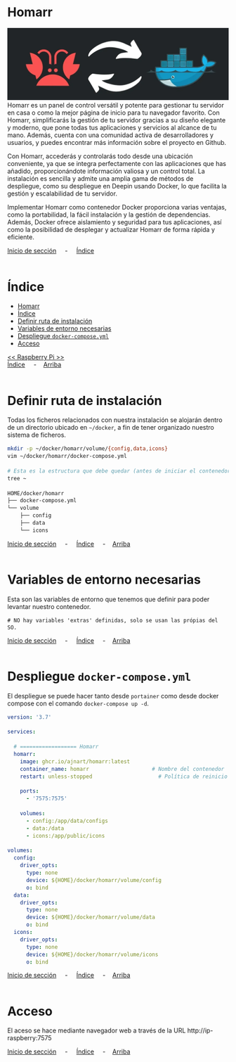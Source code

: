 # Homarr

![Header](../../img/ima-raspberrypi-servicios-homarr-header-01.png)
Homarr es un panel de control versátil y potente para gestionar tu servidor en casa o como la mejor página de inicio para tu navegador favorito. Con Homarr, simplificarás la gestión de tu servidor gracias a su diseño elegante y moderno, que pone todas tus aplicaciones y servicios al alcance de tu mano. Además, cuenta con una comunidad activa de desarrolladores y usuarios, y puedes encontrar más información sobre el proyecto en Github.

Con Homarr, accederás y controlarás todo desde una ubicación conveniente, ya que se integra perfectamente con las aplicaciones que has añadido, proporcionándote información valiosa y un control total. La instalación es sencilla y admite una amplia gama de métodos de despliegue, como su despliegue en Deepin usando Docker, lo que facilita la gestión y escalabilidad de tu servidor.

Implementar Homarr como contenedor Docker proporciona varias ventajas, como la portabilidad, la fácil instalación y la gestión de dependencias. Además, Docker ofrece aislamiento y seguridad para tus aplicaciones, así como la posibilidad de desplegar y actualizar Homarr de forma rápida y eficiente.

[Inicio de sección](#homarr) &nbsp; &nbsp; - &nbsp; &nbsp; [Índice](#índice)
<br><br>

# Índice
- [Homarr](#homarr)
- [Índice](#índice)
- [Definir ruta de instalación](#definir-ruta-de-instalación)
- [Variables de entorno necesarias](#variables-de-entorno-necesarias)
- [Despliegue `docker-compose.yml`](#despliegue-docker-composeyml)
- [Acceso](#acceso)

[<< Raspberry Pi >>](../raspberrypi.md)<br>
[Índice](#índice) &nbsp; &nbsp; - &nbsp; &nbsp;[Arriba](#homarr)
<br><br>

# Definir ruta de instalación
Todas los ficheros relacionados con nuestra instalación se alojarán dentro de un directorio ubicado en `~/docker`, a fin de tener organizado nuestro sistema de ficheros.

```bash
mkdir -p ~/docker/homarr/volume/{config,data,icons}
vim ~/docker/homarr/docker-compose.yml

# Esta es la estructura que debe quedar (antes de iniciar el contenedor)
tree ~

HOME/docker/homarr
├── docker-compose.yml
└── volume
    ├── config
    ├── data
    └── icons
```


[Inicio de sección](#definir-ruta-de-instalación) &nbsp; &nbsp; - &nbsp; &nbsp; [Índice](#índice) &nbsp; &nbsp; - &nbsp; &nbsp;[Arriba](#homarr)
<br><br>

# Variables de entorno necesarias
Esta son las variables de entorno que tenemos que definir para poder levantar nuestro contenedor.

```.env
# NO hay variables 'extras' definidas, solo se usan las própias del SO.
```

[Inicio de sección](#variables-de-entorno-necesarias) &nbsp; &nbsp; - &nbsp; &nbsp; [Índice](#índice) &nbsp; &nbsp; - &nbsp; &nbsp;[Arriba](#homarr)
<br><br>

# Despliegue `docker-compose.yml`
El despliegue se puede hacer tanto desde `portainer` como desde docker compose con el comando `docker-compose up -d`.

```yaml
version: '3.7'

services:

  # ================== Homarr
  homarr:
    image: ghcr.io/ajnart/homarr:latest
    container_name: homarr                    # Nombre del contenedor
    restart: unless-stopped                     # Política de reinicio del contenedor

    ports:
      - '7575:7575'

    volumes:
      - config:/app/data/configs
      - data:/data
      - icons:/app/public/icons

volumes:
  config:
    driver_opts:
      type: none
      device: ${HOME}/docker/homarr/volume/config
      o: bind
  data:
    driver_opts:
      type: none
      device: ${HOME}/docker/homarr/volume/data
      o: bind
  icons:
    driver_opts:
      type: none
      device: ${HOME}/docker/homarr/volume/icons
      o: bind
```

[Inicio de sección](#despliegue-docker-composeyml) &nbsp; &nbsp; - &nbsp; &nbsp; [Índice](#índice) &nbsp; &nbsp; - &nbsp; &nbsp;[Arriba](#homarr)
<br><br>

# Acceso
El aceso se hace mediante navegador web a través de la URL http://ip-raspberry:7575

[Inicio de sección](#acceso) &nbsp; &nbsp; - &nbsp; &nbsp; [Índice](#índice) &nbsp; &nbsp; - &nbsp; &nbsp;[Arriba](#samba)
<br><br>
